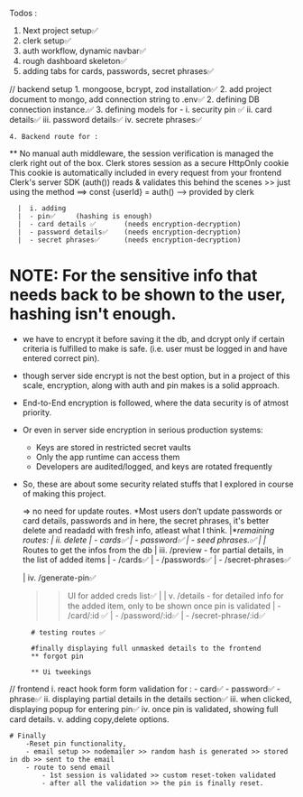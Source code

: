 

Todos : 

1. Next project setup✅
2. clerk setup✅
3. auth workflow, dynamic navbar✅
4. rough dashboard skeleton✅
5. adding tabs for cards, passwords, secret phrases✅

// backend setup
    1. mongoose, bcrypt, zod installation✅
    2. add project document to mongo, add connection string to .env✅
    2. defining DB connection instance.✅
    3. defining models for - 
        i. security pin ✅
        ii. card details✅
        iii. password details✅
        iv. secrete phrases✅

    4. Backend route for :

** No manual auth middleware, the session verification is managed the clerk right out of the box.
    Clerk stores session as a secure HttpOnly cookie
    This cookie is automatically included in every request from your frontend
    Clerk's server SDK (auth()) reads & validates this behind the scenes
    >> just using the method ==> const {userId} = auth() --> provided by clerk

      |  i. adding
      |  - pin✅     (hashing is enough)
      |  - card details ✅       (needs encryption-decryption)
      |  - password details✅    (needs encryption-decryption)
      |  - secret phrases✅      (needs encryption-decryption)

# NOTE: For the sensitive info that needs back to be shown to the user, hashing isn't enough.
- we have to encrypt it before saving it the db, and dcrypt only if certain criteria is fulfilled to make is safe. (i.e. user must be logged in and have entered correct pin).
- though server side encrypt is not the best option, but in a project of this scale, encryption, along with auth and pin makes is a solid approach.
- End-to-End encryption is followed, where the data security is of atmost priority. 
- Or even in server side encryption in serious production systems:
    - Keys are stored in restricted secret vaults
    - Only the app runtime can access them
    - Developers are audited/logged, and keys are rotated frequently
- So, these are about some security related stuffs that I explored in course of making this project.

    => no need for update routes.
    *Most users don’t update passwords or card details, passwords and in here, the secret phrases, it's better delete and readadd with fresh info, atleast what I think.
     |**remaining routes:
     |   ii. delete
     |       - cards✅
     |       - password✅
     |       - seed phrases.✅
     |
     |* Routes to get the infos from the db
     |  iii. /preview - for partial details, in the list of added items
     |      - /cards✅
     |      - /passwords✅
     |      - /secret-phrases✅
     
     |  iv. /generate-pin✅

     >> UI for added creds list✅
     |
     |  v. /details - for detailed info for the added item, only to be shown once pin is validated
     |      - /card/:id  ✅
     |      - /password/:id✅
     |      - /secret-phrase/:id✅

        # testing routes ✅

        #finally displaying full unmasked details to the frontend
        ** forgot pin  

        ** Ui tweekings

// frontend
        i. react hook form form validation for : 
            - card✅
            - password✅
            - phrase✅
        ii. displaying partial details in the details section✅
        iii. when clicked, displaying popup for entering pin✅
        iv. once pin is validated, showing full card details.
        v. adding copy,delete options.

    # Finally 
        -Reset pin functionality, 
        - email setup >> nodemailer >> random hash is generated >> stored in db >> sent to the email
        - route to send email
            - 1st session is validated >> custom reset-token validated
            - after all the validation >> the pin is finally reset. 